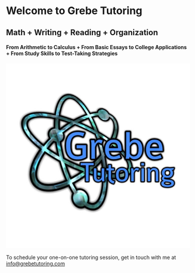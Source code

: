 # Welcome to Grebe Tutoring
## Math + Writing + Reading + Organization
#### From Arithmetic to Calculus + From Basic Essays to College Applications + From Study Skills to Test-Taking Strategies
![Grebe Tutoring](Logo_color.jpg)

To schedule your one-on-one tutoring session, get in touch with me at [info@grebetutoring.com](mailto:info@grebetutoring.com)
